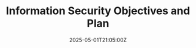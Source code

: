 ---
title: Information Security Objectives and Plan
linkTitle: Information Security Objectives and Plan
date: '2025-05-01T21:05:00Z'
weight: 1
description: No content
draft: false
ref: information-security-objectives-and-plan
---